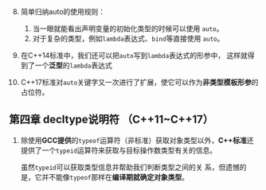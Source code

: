 8. 简单归纳auto的使用规则：
   1. 当一眼就能看出声明变量的初始化类型的时候可以使用 `auto`。
   2. 对于复杂的类型，例如`lambda`表达式、`bind`等直接使用 `auto`。

9. 在C++14标准中，我们还可以把`auto`写到`lambda`表达式的形参中， 这样就得到了一个**泛型**的`lambda`表达式

10. C++17标准对`auto`关键字又一次进行了扩展，使它可以作为**非类型模板形参**的占位符。

## 第四章 decltype说明符 （C++11~C++17）

1. 除使用**GCC提供**的`typeof`运算符（非标准）获取对象类型以外，**C++标准**还提供了一个`typeid`运算符来获取与目标操作数类型有关的信息。

   虽然`typeid`可以获取类型信息并帮助我们判断类型之间的关 系，但遗憾的是，它并不能像`typeof`那样在**编译期就确定对象类型**。

